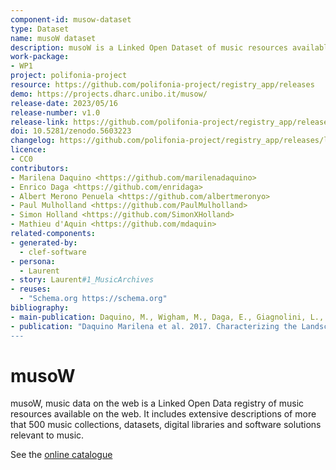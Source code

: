 ```yaml
---
component-id: musow-dataset
type: Dataset
name: musoW dataset
description: musoW is a Linked Open Dataset of music resources available on the web. Data are described according to Schema.org and are served online in a dedicated platform for authoring, publishing and searching.
work-package:
- WP1
project: polifonia-project
resource: https://github.com/polifonia-project/registry_app/releases
demo: https://projects.dharc.unibo.it/musow/
release-date: 2023/05/16
release-number: v1.0
release-link: https://github.com/polifonia-project/registry_app/releases/latest
doi: 10.5281/zenodo.5603223
changelog: https://github.com/polifonia-project/registry_app/releases/latest
licence:
- CC0
contributors:
- Marilena Daquino <https://github.com/marilenadaquino>
- Enrico Daga <https://github.com/enridaga>
- Albert Merono Penuela <https://github.com/albertmeronyo>
- Paul Mulholland <https://github.com/PaulMulholland>
- Simon Holland <https://github.com/SimonXHolland>
- Mathieu d'Aquin <https://github.com/mdaquin>
related-components:
- generated-by:
  - clef-software
- persona:
  - Laurent
- story: Laurent#1_MusicArchives
- reuses:
  - "Schema.org https://schema.org"
bibliography:
- main-publication: Daquino, M., Wigham, M., Daga, E., Giagnolini, L., & Tomasi, F. (2023). Clef. a linked open data native system for crowdsourcing. JOCCH. DOI: https://dl.acm.org/doi/10.1145/3594721
- publication: "Daquino Marilena et al. 2017. Characterizing the Landscape of Musical Data on the Web: state of the art and challenges. In Second Workshop on Humanities in the Semantic Web - WHiSe II, 21-25 Oct 2017, Vienna, Austria.
---
```


# musoW

musoW, music data on the web is a Linked Open Data registry of music resources available on the web. It includes extensive descriptions of more that 500 music collections, datasets, digital libraries and software solutions relevant to music.

See the [online catalogue](https://w3id.org/musow/)
